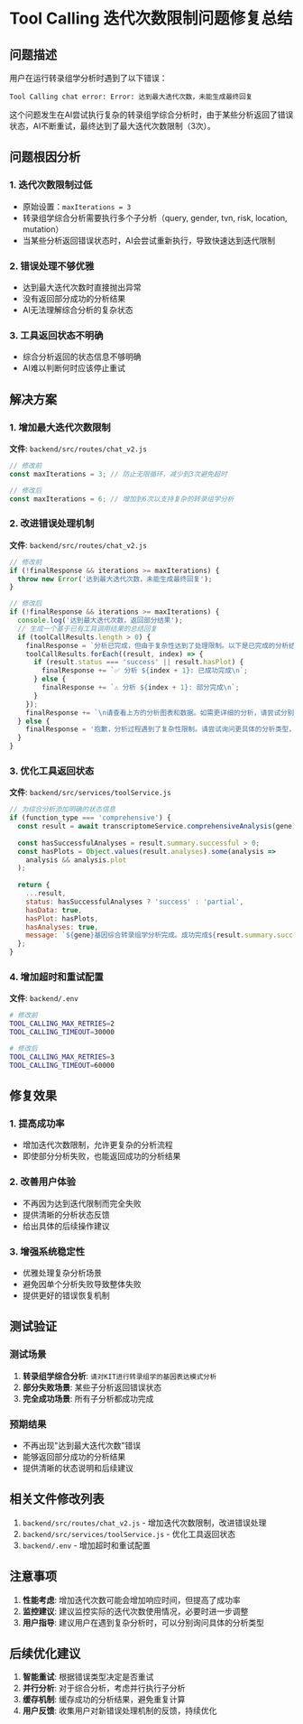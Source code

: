 # Tool Calling 迭代次数限制问题修复总结

## 问题描述

用户在运行转录组学分析时遇到了以下错误：
```
Tool Calling chat error: Error: 达到最大迭代次数，未能生成最终回复
```

这个问题发生在AI尝试执行复杂的转录组学综合分析时，由于某些分析返回了错误状态，AI不断重试，最终达到了最大迭代次数限制（3次）。

## 问题根因分析

### 1. 迭代次数限制过低
- 原始设置：`maxIterations = 3`
- 转录组学综合分析需要执行多个子分析（query, gender, tvn, risk, location, mutation）
- 当某些分析返回错误状态时，AI会尝试重新执行，导致快速达到迭代限制

### 2. 错误处理不够优雅
- 达到最大迭代次数时直接抛出异常
- 没有返回部分成功的分析结果
- AI无法理解综合分析的复杂状态

### 3. 工具返回状态不明确
- 综合分析返回的状态信息不够明确
- AI难以判断何时应该停止重试

## 解决方案

### 1. 增加最大迭代次数限制
**文件**: `backend/src/routes/chat_v2.js`
```javascript
// 修改前
const maxIterations = 3; // 防止无限循环，减少到3次避免超时

// 修改后  
const maxIterations = 6; // 增加到6次以支持复杂的转录组学分析
```

### 2. 改进错误处理机制
**文件**: `backend/src/routes/chat_v2.js`
```javascript
// 修改前
if (!finalResponse && iterations >= maxIterations) {
  throw new Error('达到最大迭代次数，未能生成最终回复');
}

// 修改后
if (!finalResponse && iterations >= maxIterations) {
  console.log('达到最大迭代次数，返回部分结果');
  // 生成一个基于已有工具调用结果的总结回复
  if (toolCallResults.length > 0) {
    finalResponse = `分析已完成，但由于复杂性达到了处理限制。以下是已完成的分析结果：\n\n`;
    toolCallResults.forEach((result, index) => {
      if (result.status === 'success' || result.hasPlot) {
        finalResponse += `✅ 分析 ${index + 1}: 已成功完成\n`;
      } else {
        finalResponse += `⚠️ 分析 ${index + 1}: 部分完成\n`;
      }
    });
    finalResponse += `\n请查看上方的分析图表和数据。如需更详细的分析，请尝试分别询问各个具体的分析类型。`;
  } else {
    finalResponse = '抱歉，分析过程遇到了复杂性限制。请尝试询问更具体的分析类型，比如"KIT基因的风险分组分析"。';
  }
}
```

### 3. 优化工具返回状态
**文件**: `backend/src/services/toolService.js`
```javascript
// 为综合分析添加明确的状态信息
if (function_type === 'comprehensive') {
  const result = await transcriptomeService.comprehensiveAnalysis(gene);
  
  const hasSuccessfulAnalyses = result.summary.successful > 0;
  const hasPlots = Object.values(result.analyses).some(analysis => 
    analysis && analysis.plot
  );
  
  return {
    ...result,
    status: hasSuccessfulAnalyses ? 'success' : 'partial',
    hasData: true,
    hasPlot: hasPlots,
    hasAnalyses: true,
    message: `${gene}基因综合转录组学分析完成。成功完成${result.summary.successful}项分析，${result.summary.failed}项分析遇到问题。`
  };
}
```

### 4. 增加超时和重试配置
**文件**: `backend/.env`
```bash
# 修改前
TOOL_CALLING_MAX_RETRIES=2
TOOL_CALLING_TIMEOUT=30000

# 修改后
TOOL_CALLING_MAX_RETRIES=3
TOOL_CALLING_TIMEOUT=60000
```

## 修复效果

### 1. 提高成功率
- 增加迭代次数限制，允许更复杂的分析流程
- 即使部分分析失败，也能返回成功的分析结果

### 2. 改善用户体验
- 不再因为达到迭代限制而完全失败
- 提供清晰的分析状态反馈
- 给出具体的后续操作建议

### 3. 增强系统稳定性
- 优雅处理复杂分析场景
- 避免因单个分析失败导致整体失败
- 提供更好的错误恢复机制

## 测试验证

### 测试场景
1. **转录组学综合分析**: `请对KIT进行转录组学的基因表达模式分析`
2. **部分失败场景**: 某些子分析返回错误状态
3. **完全成功场景**: 所有子分析都成功完成

### 预期结果
- 不再出现"达到最大迭代次数"错误
- 能够返回部分成功的分析结果
- 提供清晰的状态说明和后续建议

## 相关文件修改列表

1. `backend/src/routes/chat_v2.js` - 增加迭代次数限制，改进错误处理
2. `backend/src/services/toolService.js` - 优化工具返回状态
3. `backend/.env` - 增加超时和重试配置

## 注意事项

1. **性能考虑**: 增加迭代次数可能会增加响应时间，但提高了成功率
2. **监控建议**: 建议监控实际的迭代次数使用情况，必要时进一步调整
3. **用户指导**: 建议用户在遇到复杂分析时，可以分别询问具体的分析类型

## 后续优化建议

1. **智能重试**: 根据错误类型决定是否重试
2. **并行分析**: 对于综合分析，考虑并行执行子分析
3. **缓存机制**: 缓存成功的分析结果，避免重复计算
4. **用户反馈**: 收集用户对新错误处理机制的反馈，持续优化
